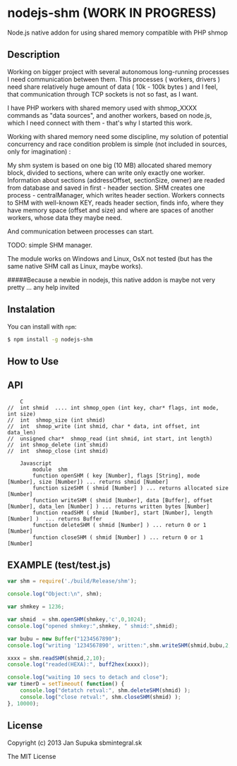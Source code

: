 nodejs-shm  (WORK IN PROGRESS)
==========

Node.js native addon for using shared memory compatible with PHP shmop

Description
-----------

Working on bigger project with several autonomous long-running processes I need communication between them. 
This processes ( workers, drivers ) need share relatively huge amount of data ( 10k - 100k bytes ) 
and I feel, that communication through TCP sockets is not so fast, as I want. 

I have PHP workers with shared memory used with shmop_XXXX commands as "data sources", and another workers, 
based on node.js, which I need connect with them - that's why I started this work.  

Working with shared memory need some discipline, my solution of potential concurrency and race condition problem 
is simple (not included in sources, only for imagination) :

My shm system is based on one big (10 MB) allocated shared memory block, divided to sections, where can write 
only exactly one worker. Information about sections (addressOffset, sectionSize, owner) are readed from database
and saved in first - header section.
SHM creates one process - centralManager, which writes header section.
Workers connects to SHM with well-known KEY, reads header section, finds info, where they have memory space
(offset and size) and where are spaces of another workers, whose data they maybe need.

And communication between processes can start.


TODO: simple SHM manager. 


The module works on Windows and Linux, OsX not tested (but has the same native SHM call as Linux, maybe works). 

#####Because a newbie in nodejs, this native addon is maybe not very pretty ... any help invited


Instalation
--------------

You can install with `npm`:

``` bash
$ npm install -g nodejs-shm
```

How to Use
----------

API
---
``` 
    C
//	int shmid  .... int shmop_open (int key, char* flags, int mode, int size)
//	int  shmop_size (int shmid)
//	int  shmop_write (int shmid, char * data, int offset, int data_len)
//	unsigned char*  shmop_read (int shmid, int start, int length)
//	int shmop_delete (int shmid)
//	int  shmop_close (int shmid)

    Javascript
        module 	shm
        function openSHM ( key [Number], flags [String], mode [Number], size [Number]) ... returns shmid [Number]
        function sizeSHM ( shmid [Number] ) ... returns allocated size [Number]
        function writeSHM ( shmid [Number], data [Buffer], offset [Number], data_len [Number] ) ... returns written bytes [Number]
        function readSHM ( shmid [Number], start [Number], length [Number] )  ... returns Buffer
        function deleteSHM ( shmid [Number] ) ... return 0 or 1 [Number]
        function closeSHM ( shmid [Number] ) ... return 0 or 1 [Number]
```

EXAMPLE (test/test.js)
----------------------

``` js
var shm = require('./build/Release/shm');

console.log("Object:\n", shm); 

var shmkey = 1236;

var shmid  = shm.openSHM(shmkey,'c',0,1024);		
console.log("opened shmkey:",shmkey, " shmid:",shmid);

var bubu = new Buffer("1234567890");
console.log("writing '1234567890', written:",shm.writeSHM(shmid,bubu,2,bubu.length));		//10

xxxx = shm.readSHM(shmid,2,10);
console.log("readed(HEXA):", buff2hex(xxxx));

console.log("waiting 10 secs to detach and close");
var timerD = setTimeout( function() {
	console.log("detatch retval:", shm.deleteSHM(shmid) );
	console.log("close retval:", shm.closeSHM(shmid) );
}, 10000);
```

License
-------

Copyright (c) 2013 Jan Supuka sbmintegral.sk

The MIT License

